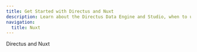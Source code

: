 ```yaml
---
title: Get Started with Directus and Nuxt
description: Learn about the Directus Data Engine and Studio, when to use it, and a how it works.
navigation:
  title: Nuxt
---
```


Directus and Nuxt
